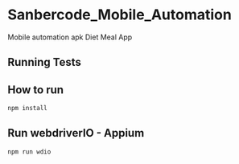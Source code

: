 # Sanbercode_Mobile_Automation
Mobile automation apk Diet Meal App 

## Running Tests

## How to run

```bash
npm install
```

## Run webdriverIO - Appium
```bash
npm run wdio
```
